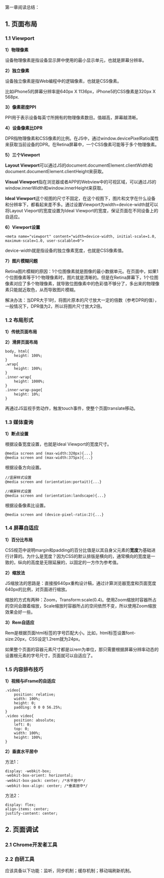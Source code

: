 第一章阅读总结：

## 1. 页面布局

### 1.1 Viewport

**1）物理像素**

设备物理像素是指设备显示屏中使用的最小显示单元，也就是屏幕分辨率。

**2）独立像素**

设备独立像素是指Web编程中的逻辑像素，也就是CSS像素。

比如iPhone5的屏幕分辨率是640px X 1136px，iPhone5的CSS像素是320px X 568px.

**3）像素密度PPI**

PPI用于表示设备每英寸所拥有的物理像素数目。值越高，屏幕越清晰。

**4）设备像素比DPR**

DPR指物理像素和CSS像素的比例。在JS中，通过window.devicePixelRatio属性来获取当前设备的DPR。在Retina屏幕中，一个CSS像素可能等于多个物理像素。

**5）三个Viewport**

**Layout Viewport**可以通过JS的document.documentElement.clientWidth和document.documentElement.clientHeight来获取。

**Visual Viewport**指在浏览器或者APP的Webview中的可视区域，可以通过JS的window.innerWidth和window.innerHeight来获取。

**Ideal Viewport**这个视图的尺寸不固定，在这个视图下，图片和文字在什么设备和分辨率下，都看起来差不多。通过设置Viewport为width=device-width就可以将Layout Vieport的宽度设置为Ideal Viewport的宽度，保证页面在不同设备上的自适应。

**6）Viewport设置**

```
<meta name="viewport" content="width=device-width, initial-scale=1.0, maximum-scale=1.0, user-scalable=0">
```

device-width就是指设备的独立像素宽度，也就是CSS像素值。

**7）图片模糊问题**

Retina图片模糊的原因：1个位图像素就是图像的最小数据单元。在页面中，如果1个位图像素等于1个物理像素时，图片就是清晰的。但是在Retina屏幕下，1个位图像素对应了多个物理像素，就导致位图像素中的色彩值不够分了，多出来的物理像素只能就近取色，从而导致图片模糊。

解决办法：当DPR大于1时，将图片原本的尺寸放大一定的倍数（参考DPR的值），一般情况下，DPR值为2，所以将图片尺寸放大2倍。

### 1.2 布局形式

**1）传统页面布局**

**2）滑屏页面布局**

```
body, html{
    height: 100%;
}
.wrap{
    height: 100%;
}
.inner-wrap{
    height: 1000%;
}
.inner-wrap-page{
    height: 10%;
}
```

再通过JS监视手势动作，触发touch事件，使整个页面translate移动。

### 1.3 媒体查询

**1）断点设置**

根据设备宽度设置，也就是Ideal Viewport的宽度尺寸。

```
@media screen and (max-width:320px){...}
@media screen and (max-width:375px){...}
```

根据设备方向设置。

```
//竖屏样式设置
@media screen and (orientation:portait){...}  

//横屏样式设置
@media screen and (orientation:landscape){...}
```

根据设备像素比设置。

```
@media screen and (device-pixel-ratio:2){...}
```

### 1.4 屏幕自适应

**1）百分比布局**

CSS规范中说明margin和padding的百分比值是以其自身父元素的**宽度**为基础进行计算的。为什么是宽度？因为CSS的默认排版是横向的，通常横向的宽度是一致的，纵向的高度是无限延展的，以固定的一方作为参考值。

**2）缩放法**

JS缩放法的思路是：直接按640px重构设计稿，通过计算浏览器宽度和页面宽度640px的比例，对页面进行缩放。

缩放的方式有两种：Zoom，Transform:scale(0.4)。使用Zoom缩放时容器所占的空间会跟着缩放，Scale缩放时容器所占的空间依然不变，所以使用Zoom缩放效果会好一些。

**3）Rem自适应**

Rem是根据页面html标签的字号匹配大小。比如，html标签设置font-size:20px，CSS设定1.2rem就为24px。

如果整个页面的容器元素尺寸都是以rem为单位，那只需要根据屏幕分辨率动态的设置根元素的字号尺寸，页面就可以自适应了。

### 1.5 内容排布技巧

**1）视频与iFrame的自适应**

```
.video{
    position: relative;
    width: 100%;
    height: 0;
    padding: 0 0 0 56.25%;
}
.video video{
    position: absolute;
    left: 0;
    top: 0;
    width: 100%;
    height: 100%;
}
```

**2）垂直水平居中**

方法1：

```
display: -webkit-box;
-webkit-box-orient: horizontal;
-webkit-box-pack: center; /*水平居中*/
-webkit-box-align: center; /*垂直居中*/
```

方法2：

```
display: flex;
align-items: center;
justify-content: center;
```

## 2. 页面调试

### 2.1 Chrome开发者工具

### 2.2 自研工具

应该具备以下功能：监听，同步机制；缓存机制；移动端刷新机制。





